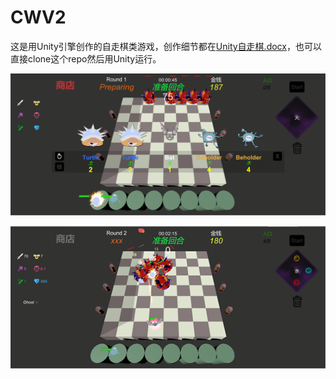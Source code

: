 # CWV2
这是用Unity引擎创作的自走棋类游戏，创作细节都在[Unity自走棋.docx](https://github.com/zbmsnj1/CWV2/blob/main/Unity%E8%87%AA%E8%B5%B0%E6%A3%8B.docx)，也可以直接clone这个repo然后用Unity运行。

![image](https://github.com/zbmsnj1/CWV2/blob/main/Fig/Picture2.png)

![image](https://github.com/zbmsnj1/CWV2/blob/main/Fig/Picture1.png)
